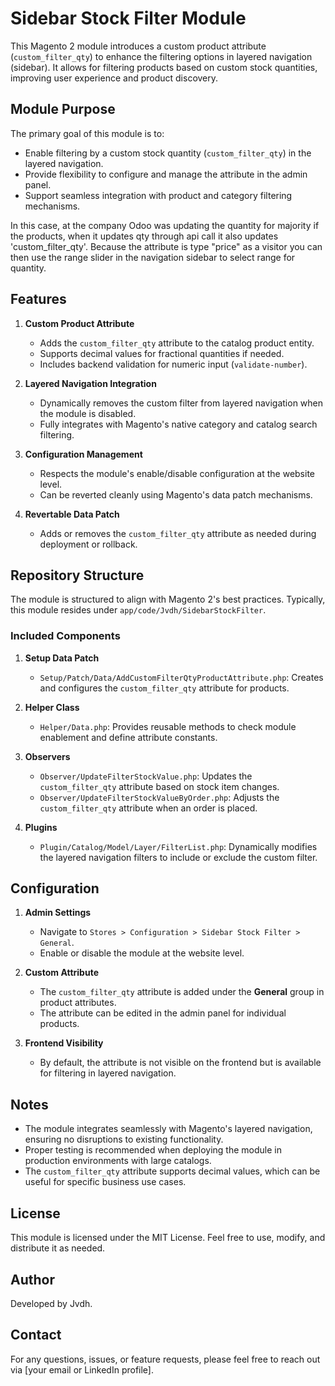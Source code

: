 # Sidebar Stock Filter Module

This Magento 2 module introduces a custom product attribute (`custom_filter_qty`) to enhance the filtering options in layered navigation (sidebar). It allows for filtering products based on custom stock quantities, improving user experience and product discovery.

## Module Purpose

The primary goal of this module is to:
- Enable filtering by a custom stock quantity (`custom_filter_qty`) in the layered navigation.
- Provide flexibility to configure and manage the attribute in the admin panel.
- Support seamless integration with product and category filtering mechanisms.

In this case, at the company Odoo was updating the quantity for majority if the products, when it updates qty through api call it also updates 'custom_filter_qty'. Because the attribute is type "price" as a visitor you can then use the range slider in the navigation sidebar to select range for quantity.

## Features

1. **Custom Product Attribute**  
   - Adds the `custom_filter_qty` attribute to the catalog product entity.  
   - Supports decimal values for fractional quantities if needed.  
   - Includes backend validation for numeric input (`validate-number`).  

2. **Layered Navigation Integration**  
   - Dynamically removes the custom filter from layered navigation when the module is disabled.  
   - Fully integrates with Magento's native category and catalog search filtering.

3. **Configuration Management**  
   - Respects the module's enable/disable configuration at the website level.  
   - Can be reverted cleanly using Magento's data patch mechanisms.

4. **Revertable Data Patch**  
   - Adds or removes the `custom_filter_qty` attribute as needed during deployment or rollback.  

## Repository Structure

The module is structured to align with Magento 2's best practices. Typically, this module resides under `app/code/Jvdh/SidebarStockFilter`.

### Included Components

1. **Setup Data Patch**  
   - `Setup/Patch/Data/AddCustomFilterQtyProductAttribute.php`: Creates and configures the `custom_filter_qty` attribute for products.

2. **Helper Class**  
   - `Helper/Data.php`: Provides reusable methods to check module enablement and define attribute constants.

3. **Observers**  
   - `Observer/UpdateFilterStockValue.php`: Updates the `custom_filter_qty` attribute based on stock item changes.  
   - `Observer/UpdateFilterStockValueByOrder.php`: Adjusts the `custom_filter_qty` attribute when an order is placed.

4. **Plugins**  
   - `Plugin/Catalog/Model/Layer/FilterList.php`: Dynamically modifies the layered navigation filters to include or exclude the custom filter.

## Configuration

1. **Admin Settings**  
   - Navigate to `Stores > Configuration > Sidebar Stock Filter > General`.  
   - Enable or disable the module at the website level.

2. **Custom Attribute**  
   - The `custom_filter_qty` attribute is added under the **General** group in product attributes.  
   - The attribute can be edited in the admin panel for individual products.

3. **Frontend Visibility**  
   - By default, the attribute is not visible on the frontend but is available for filtering in layered navigation.

## Notes

- The module integrates seamlessly with Magento's layered navigation, ensuring no disruptions to existing functionality.
- Proper testing is recommended when deploying the module in production environments with large catalogs.
- The `custom_filter_qty` attribute supports decimal values, which can be useful for specific business use cases.

## License

This module is licensed under the MIT License. Feel free to use, modify, and distribute it as needed.

## Author

Developed by Jvdh.

## Contact

For any questions, issues, or feature requests, please feel free to reach out via [your email or LinkedIn profile].